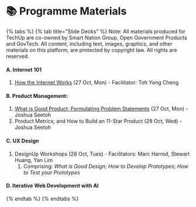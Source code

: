 # 📚 Programme Materials

{% tabs %}
{% tab title="Slide Decks" %}
Note: All materials produced for TechUp are co-owned by Smart Nation Group, Open Government Products and GovTech. All content, including text, images, graphics, and other materials on this platform, are protected by copyright law. All rights are reserved.

#### A. Internet 101 <a href="#overviews" id="overviews"></a>

1. [How the Internet Works](https://docs.google.com/presentation/d/1LDGChRdcX7mDJhQIpQizxMl8zIqFy3GJY-38Ff06qnc/edit?usp=sharing) (27 Oct, Mon) - Facilitator: Toh Yong Cheng

#### B. Product Management: <a href="#overviews" id="overviews"></a>

1. [What is Good Product; Formulating Problem Statements](https://docs.google.com/presentation/d/14tTCkID3N53GvvzviL08kLnyAzbM7tfqkv0uzMFImeI/edit?usp=sharing) (27 Oct, Mon) - Joshua Seetoh
2. Product Metrics; and How to Build an 11-Star Product (29 Oct, Wed) - Joshua Seetoh

#### C. UX Design

1. DesignUp Workshops (28 Oct, Tues) - Facilitators: Marc Harrod, Stewart Huang, Yan Lim
   1. Comprising: _What is Good Design; How to Develop Prototypes; How to Test your Prototypes_

#### D. Iterative Web Development with AI&#x20;


{% endtab %}
{% endtabs %}
